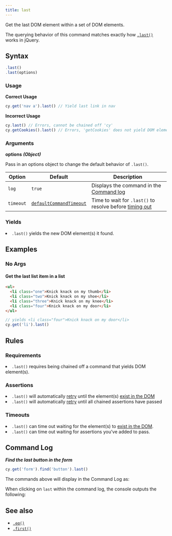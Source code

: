 ```yaml
---
title: last
---
```


Get the last DOM element within a set of DOM elements.

<Alert type="info">

The querying behavior of this command matches exactly how
[`.last()`](http://api.jquery.com/last) works in jQuery.

</Alert>

## Syntax

```javascript
.last()
.last(options)
```

### Usage

**<Icon name="check-circle" color="green"></Icon> Correct Usage**

```javascript
cy.get('nav a').last() // Yield last link in nav
```

**<Icon name="exclamation-triangle" color="red"></Icon> Incorrect Usage**

```javascript
cy.last() // Errors, cannot be chained off 'cy'
cy.getCookies().last() // Errors, 'getCookies' does not yield DOM element
```

### Arguments

**<Icon name="angle-right"></Icon> options** **_(Object)_**

Pass in an options object to change the default behavior of `.last()`.

| Option    | Default                                                              | Description                                                                              |
| --------- | -------------------------------------------------------------------- | ---------------------------------------------------------------------------------------- |
| `log`     | `true`                                                               | Displays the command in the [Command log](/guides/core-concepts/test-runner#Command-Log) |
| `timeout` | [`defaultCommandTimeout`](/guides/references/configuration#Timeouts) | Time to wait for `.last()` to resolve before [timing out](#Timeouts)                     |

### Yields [<Icon name="question-circle"/>](/guides/core-concepts/introduction-to-cypress#Subject-Management)

<List><li>`.last()` yields the new DOM element(s) it found.</li></List>

## Examples

### No Args

#### Get the last list item in a list

```html
<ul>
  <li class="one">Knick knack on my thumb</li>
  <li class="two">Knick knack on my shoe</li>
  <li class="three">Knick knack on my knee</li>
  <li class="four">Knick knack on my door</li>
</ul>
```

```javascript
// yields <li class="four">Knick knack on my door</li>
cy.get('li').last()
```

## Rules

### Requirements [<Icon name="question-circle"/>](/guides/core-concepts/introduction-to-cypress#Chains-of-Commands)

<List><li>`.last()` requires being chained off a command that yields DOM
element(s).</li></List>

### Assertions [<Icon name="question-circle"/>](/guides/core-concepts/introduction-to-cypress#Assertions)

<List><li>`.last()` will automatically
[retry](/guides/core-concepts/retry-ability) until the element(s)
[exist in the DOM](/guides/core-concepts/introduction-to-cypress#Default-Assertions)</li><li>`.last()`
will automatically [retry](/guides/core-concepts/retry-ability) until all
chained assertions have passed</li></List>

### Timeouts [<Icon name="question-circle"/>](/guides/core-concepts/introduction-to-cypress#Timeouts)

<List><li>`.last()` can time out waiting for the element(s) to
[exist in the DOM](/guides/core-concepts/introduction-to-cypress#Default-Assertions).</li><li>`.last()`
can time out waiting for assertions you've added to pass.</li></List>

## Command Log

**_Find the last button in the form_**

```javascript
cy.get('form').find('button').last()
```

The commands above will display in the Command Log as:

<DocsImage src="/img/api/last/find-the-last-button-in-a-form.png" alt="Command Log for last" ></DocsImage>

When clicking on `last` within the command log, the console outputs the
following:

<DocsImage src="/img/api/last/inspect-last-element-in-console.png" alt="Console Log for last" ></DocsImage>

## See also

- [`.eq()`](/api/commands/eq)
- [`.first()`](/api/commands/first)
